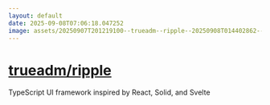 ```yaml
---
layout: default
date: 2025-09-08T07:06:18.047252
image: assets/20250907T201219100--trueadm--ripple--20250908T014402862--cropped.png
---
```


# [trueadm/ripple](https://github.com/trueadm/ripple)

TypeScript UI framework inspired by React, Solid, and Svelte
